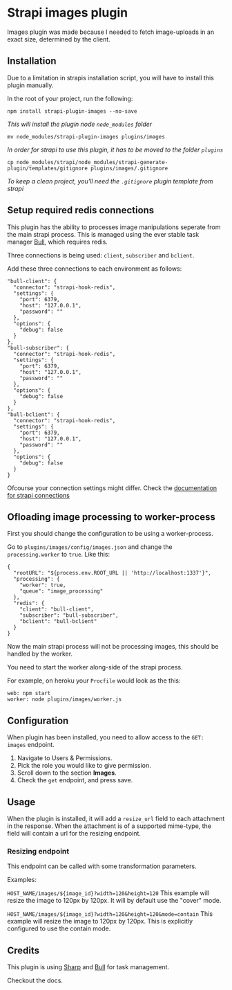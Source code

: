 # Strapi images plugin

Images plugin was made because I needed to fetch image-uploads in an exact size, determined by the client.

## Installation

Due to a limitation in strapis installation script, you will have to install this plugin manually.

In the root of your project, run the following:
```
npm install strapi-plugin-images --no-save
```
*This will install the plugin node `node_modules` folder*

```
mv node_modules/strapi-plugin-images plugins/images
```
*In order for strapi to use this plugin, it has to be moved to the folder `plugins`*

```
cp node_modules/strapi/node_modules/strapi-generate-plugin/templates/gitignore plugins/images/.gitignore
```
*To keep a clean project, you'll need the `.gitignore` plugin template from strapi*

## Setup required redis connections

This plugin has the ability to processes image manipulations seperate from the main strapi process. This is managed using the ever stable task manager [Bull](https://www.npmjs.com/package/bull), which requires redis.

Three connections is being used: `client`, `subscriber` and `bclient`.

Add these three connections to each environment as follows:
```
"bull-client": {
  "connector": "strapi-hook-redis",
  "settings": {
    "port": 6379,
    "host": "127.0.0.1",
    "password": ""
  },
  "options": {
    "debug": false
  }
},
"bull-subscriber": {
  "connector": "strapi-hook-redis",
  "settings": {
    "port": 6379,
    "host": "127.0.0.1",
    "password": ""
  },
  "options": {
    "debug": false
  }
},
"bull-bclient": {
  "connector": "strapi-hook-redis",
  "settings": {
    "port": 6379,
    "host": "127.0.0.1",
    "password": ""
  },
  "options": {
    "debug": false
  }
}
```
Ofcourse your connection settings might differ. Check the [documentation for strapi connections](https://strapi.io/documentation/3.x.x/configurations/configurations.html#database)

## Ofloading image processing to worker-process

First you should change the configuration to be using a worker-process.

Go to `plugins/images/config/images.json` and change the `processing.worker` to `true`. Like this:
```
{
  "rootURL": "${process.env.ROOT_URL || 'http://localhost:1337'}",
  "processing": {
    "worker": true,
    "queue": "image_processing"
  },
  "redis": {
    "client": "bull-client",
    "subscriber": "bull-subscriber",
    "bclient": "bull-bclient"
  }
}
```

Now the main strapi process will not be processing images, this should be handled by the worker.

You need to start the worker along-side of the strapi process.

For example, on heroku your `Procfile` would look as the this:
```
web: npm start
worker: node plugins/images/worker.js
```

## Configuration

When plugin has been installed, you need to allow access to the `GET: images` endpoint.

1. Navigate to Users & Permissions.
2. Pick the role you would like to give permission.
3. Scroll down to the section **Images**.
4. Check the `get` endpoint, and press save.

## Usage

When the plugin is installed, it will add a `resize_url` field to each attachment in the response. When the attachment is of a supported mime-type, the field will contain a url for the resizing endpoint.

### Resizing endpoint

This endpoint can be called with some transformation parameters.

Examples:

```HOST_NAME/images/${image_id}?width=120&height=120```
This example will resize the image to 120px by 120px. It will by default use the "cover" mode.

```HOST_NAME/images/${image_id}?width=120&height=120&mode=contain```
This example will resize the image to 120px by 120px. This is explicitly configured to use the contain mode.

## Credits

This plugin is using [Sharp](https://www.npmjs.com/package/sharp) and [Bull](https://www.npmjs.com/package/bull) for task management.

Checkout the docs.
